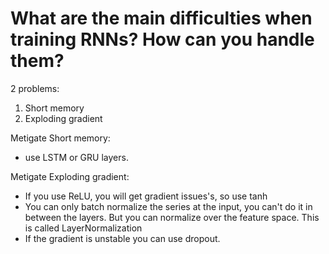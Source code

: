 # What are the main difficulties when training RNNs? How can you handle them?
2 problems:
1. Short memory 
2. Exploding gradient

Metigate Short memory:
- use LSTM or GRU layers.

Metigate Exploding gradient:
- If you use ReLU, you will get gradient issues's, so use tanh
- You can only batch normalize the series at the input, you can't do it in between the layers. But you can normalize over the feature space. This is called LayerNormalization
- If the gradient is unstable you can use dropout.
